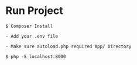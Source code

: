 # Run Project

```
$ Composer Install
```

```
- Add your .env file
```

```
- Make sure autoload.php required App/ Directory
```

```
$ php -S localhost:8000
```
